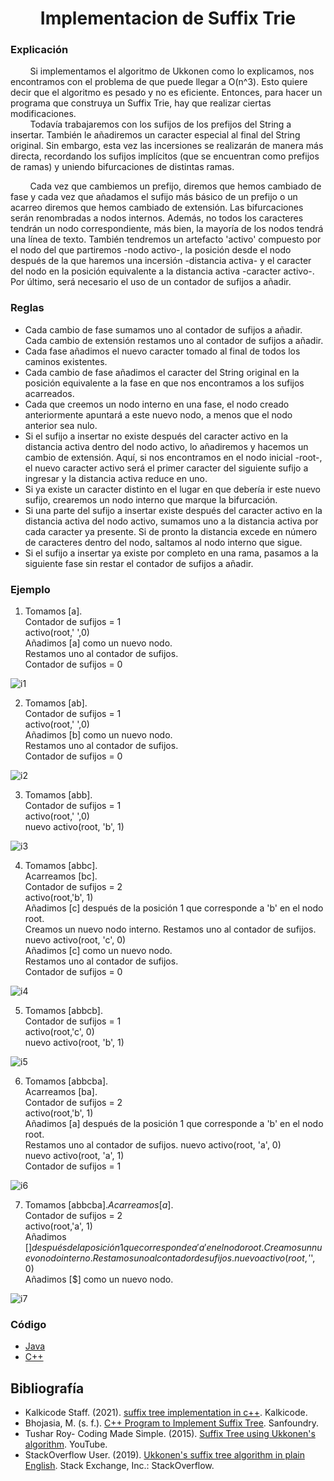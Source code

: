<div align="center">

# Implementacion de Suffix Trie  

 <div align="left">
 
### Explicación  
  &nbsp;&nbsp;&nbsp;&nbsp;&nbsp;&nbsp;&nbsp;&nbsp;Si implementamos el algoritmo de Ukkonen como lo explicamos, nos encontramos con el problema de que puede llegar a O(n^3). Esto quiere decir que el algoritmo es pesado y no es eficiente. Entonces, para hacer un programa que construya un Suffix Trie, hay que realizar ciertas modificaciones.  
&nbsp;&nbsp;&nbsp;&nbsp;&nbsp;&nbsp;&nbsp;&nbsp;Todavía trabajaremos con los sufijos de los prefijos del String a insertar. También le añadiremos un caracter especial al final del String original. Sin embargo, esta vez las incersiones se realizarán de manera más directa, recordando los sufijos implícitos (que se encuentran como prefijos de ramas) y uniendo bifurcaciones de distintas ramas.  

&nbsp;&nbsp;&nbsp;&nbsp;&nbsp;&nbsp;&nbsp;&nbsp;Cada vez que cambiemos un prefijo, diremos que hemos cambiado de fase y cada vez que añadamos el sufijo más básico de un prefijo o un acarreo diremos que hemos cambiado de extensión. Las bifurcaciones serán renombradas a nodos internos. Además, no todos los caracteres tendrán un nodo correspondiente, más bien, la mayoría de los nodos tendrá una línea de texto. También tendremos un artefacto 'activo' compuesto por el nodo del que partiremos -nodo activo-, la posición desde el nodo después de la que haremos una incersión -distancia activa- y el caracter del nodo en la posición equivalente a la distancia activa -caracter activo-. Por último, será necesario el uso de un contador de sufijos a añadir.  

### Reglas

* Cada cambio de fase sumamos uno al contador de sufijos a añadir. Cada cambio de extensión restamos uno al contador de sufijos a añadir.
* Cada fase añadimos el nuevo caracter tomado al final de todos los caminos existentes.
* Cada cambio de fase añadimos el caracter del String original en la posición equivalente a la fase en que nos encontramos a los sufijos acarreados.  
* Cada que creemos un nodo interno en una fase, el nodo creado anteriormente apuntará a este nuevo nodo, a menos que el nodo anterior sea nulo.   
* Si el sufijo a insertar no existe después del caracter activo en la distancia activa dentro del nodo activo, lo añadiremos y hacemos un cambio de extensión. Aquí, si nos encontramos en el nodo inicial -root-, el nuevo caracter activo será el primer caracter del siguiente sufijo a ingresar y la distancia activa reduce en uno.   
* Si ya existe un caracter distinto en el lugar en que debería ir este nuevo sufijo, crearemos un nodo interno que marque la bifurcación.  
* Si una parte del sufijo a insertar existe después del caracter activo en la distancia activa del nodo activo, sumamos uno a la distancia activa por cada caracter ya presente. Si de pronto la distancia excede en número de caracteres dentro del nodo, saltamos al nodo interno que sigue.    
* Si el sufijo a insertar ya existe por completo en una rama, pasamos a la siguiente fase sin restar el contador de sufijos a añadir.  

### Ejemplo  
  1. Tomamos [a].  
  Contador de sufijos = 1  
  activo(root,'&nbsp;',0)  
  Añadimos [a] como un nuevo nodo.  
  Restamos uno al contador de sufijos.  
  Contador de sufijos = 0  
  
  ![i1](https://imgur.com/V8BX1ni.png)

  2. Tomamos [ab].       
  Contador de sufijos = 1  
  activo(root,'&nbsp;',0)  
  Añadimos [b] como un nuevo nodo.  
  Restamos uno al contador de sufijos.  
  Contador de sufijos = 0  
  
  ![i2](https://imgur.com/qVDB9zK.png)

  3. Tomamos [abb].      
  Contador de sufijos = 1  
  activo(root,'&nbsp;',0)  
  nuevo activo(root, 'b', 1)  
  
  ![i3](https://imgur.com/l5EuvPR.png)

  4. Tomamos [abbc].  
  Acarreamos [bc].  
  Contador de sufijos = 2  
  activo(root,'b', 1)  
  Añadimos [c] después de la posición 1 que corresponde a 'b' en el nodo root.  
  Creamos un nuevo nodo interno.
  Restamos uno al contador de sufijos. 
  nuevo activo(root, 'c', 0)  
  Añadimos [c] como un nuevo nodo.  
  Restamos uno al contador de sufijos.  
  Contador de sufijos = 0  
  
  ![i4](https://imgur.com/jnWnNmk.png)
  

  5. Tomamos [abbcb].        
  Contador de sufijos = 1  
  activo(root,'c', 0)  
  nuevo activo(root, 'b', 1)   
  
  ![i5](https://imgur.com/E7BZQhS.png)

  6. Tomamos [abbcba].      
  Acarreamos [ba].  
  Contador de sufijos = 2  
  activo(root,'b', 1)  
  Añadimos [a] después de la posición 1 que corresponde a 'b' en el nodo root.  
  Restamos uno al contador de sufijos. 
  nuevo activo(root, 'a', 0)  
  nuevo activo(root, 'a', 1)  
  Contador de sufijos = 1  
  
  ![i6](https://imgur.com/qyYX2xe.png)

  7. Tomamos [abbcba$].      
  Acarreamos [a$].  
  Contador de sufijos = 2  
  activo(root,'a', 1)  
  Añadimos [$] después de la posición 1 que corresponde a 'a' en el nodo root.  
  Creamos un nuevo nodo interno.  
  Restamos uno al contador de sufijos. 
  nuevo activo(root, '$', 0)  
  Añadimos [$] como un nuevo nodo. 
  
  ![i7](https://imgur.com/XKYj9Sa.png)  
  
  ### Código
  * [Java](https://github.com/marinovivianUPB/Algoritmica/tree/main/Estructura%20de%20Datos/Trie/Variantes/Suffix%20Trie/Codigo/SuffixTree.java)  
  * [C++](https://github.com/marinovivianUPB/Algoritmica/tree/main/Estructura%20de%20Datos/Trie/Variantes/Suffix%20Trie/Codigo/suffixTree.cpp)  
  
  ## Bibliografía
  * Kalkicode Staff. (2021). [suffix tree implementation in c++](https://kalkicode.com/suffix-tree-implementation-in-cpp). Kalkicode.
  * Bhojasia, M. (s. f.). [C++ Program to Implement Suffix Tree](https://www.sanfoundry.com/cpp-program-implement-suffix-tree/). Sanfoundry.
  * Tushar Roy- Coding Made Simple. (2015). [Suffix Tree using Ukkonen's algorithm](https://www.youtube.com/watch?v=aPRqocoBsFQ). YouTube.  
  * StackOverflow User. (2019). [Ukkonen's suffix tree algorithm in plain English](https://stackoverflow.com/questions/9452701/ukkonens-suffix-tree-algorithm-in-plain-english). Stack Exchange, Inc.: StackOverflow.   
  
